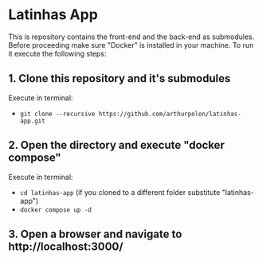 # Latinhas App

This is repository contains the front-end and the back-end as submodules.
Before proceeding make sure "Docker" is installed in your machine.
To run it execute the following steps:

## 1. Clone this repository and it's submodules
   Execute in terminal: 
   - `git clone --recursive https://github.com/arthurpolon/latinhas-app.git`

## 2. Open the directory and execute "docker compose"
Execute in terminal:
- `cd latinhas-app` (if you cloned to a different folder substitute "latinhas-app")
- `docker compose up -d`

## 3. Open a browser and navigate to http://localhost:3000/
